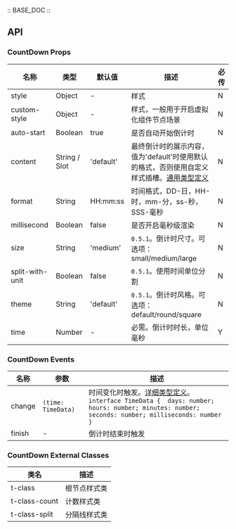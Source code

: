 :: BASE_DOC ::

## API

### CountDown Props

名称 | 类型 | 默认值 | 描述 | 必传
-- | -- | -- | -- | --
style | Object | - | 样式 | N
custom-style | Object | - | 样式，一般用于开启虚拟化组件节点场景 | N
auto-start | Boolean | true | 是否自动开始倒计时 | N
content | String / Slot | 'default' | 最终倒计时的展示内容，值为'default'时使用默认的格式，否则使用自定义样式插槽。[通用类型定义](https://github.com/Tencent/tdesign-miniprogram/blob/develop/src/common/common.ts) | N
format | String | HH:mm:ss | 时间格式，DD-日，HH-时，mm-分，ss-秒，SSS-毫秒 | N
millisecond | Boolean | false | 是否开启毫秒级渲染 | N
size | String | 'medium' | `0.5.1`。倒计时尺寸。可选项：small/medium/large | N
split-with-unit | Boolean | false | `0.5.1`。使用时间单位分割 | N
theme | String | 'default' | `0.5.1`。倒计时风格。可选项：default/round/square | N
time | Number | - | 必需。倒计时时长，单位毫秒 | Y

### CountDown Events

名称 | 参数 | 描述
-- | -- | --
change | `(time: TimeData)` | 时间变化时触发。[详细类型定义](https://github.com/Tencent/tdesign-miniprogram/tree/develop/src/count-down/type.ts)。<br/>`interface TimeData {  days: number; hours: number; minutes: number; seconds: number; milliseconds: number }`<br/>
finish | \- | 倒计时结束时触发
### CountDown External Classes

类名 | 描述
-- | --
t-class | 根节点样式类
t-class-count | 计数样式类
t-class-split | 分隔线样式类
